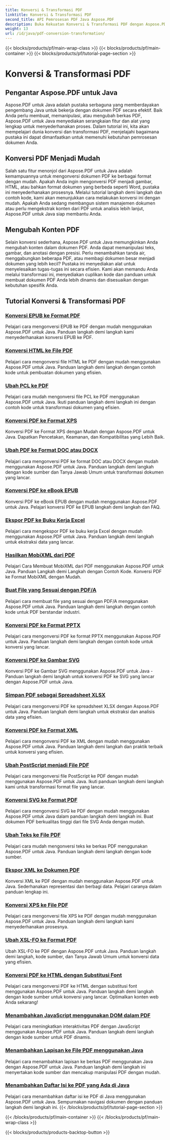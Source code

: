 ```yaml
---
title: Konversi & Transformasi PDF
linktitle: Konversi & Transformasi PDF
second_title: API Pemrosesan PDF Java Aspose.PDF
description: Buka Kekuatan Konversi & Transformasi PDF dengan Aspose.PDF untuk Java - Tutorial Komprehensif untuk Pengembang. Tingkatkan Keterampilan Pemrosesan PDF Anda Hari Ini!
weight: 13
url: /id/java/pdf-conversion-transformation/
---
```


{{< blocks/products/pf/main-wrap-class >}}
{{< blocks/products/pf/main-container >}}
{{< blocks/products/pf/tutorial-page-section >}}

# Konversi & Transformasi PDF


## Pengantar Aspose.PDF untuk Java

Aspose.PDF untuk Java adalah pustaka serbaguna yang memberdayakan pengembang Java untuk bekerja dengan dokumen PDF secara efektif. Baik Anda perlu membuat, memanipulasi, atau mengubah berkas PDF, Aspose.PDF untuk Java menyediakan serangkaian fitur dan alat yang lengkap untuk menyederhanakan proses. Dalam tutorial ini, kita akan mempelajari dunia konversi dan transformasi PDF, menjelajahi bagaimana pustaka ini dapat dimanfaatkan untuk memenuhi kebutuhan pemrosesan dokumen Anda.

## Konversi PDF Menjadi Mudah

Salah satu fitur menonjol dari Aspose.PDF untuk Java adalah kemampuannya untuk mengonversi dokumen PDF ke berbagai format dengan mudah. Apakah Anda ingin mengonversi PDF menjadi gambar, HTML, atau bahkan format dokumen yang berbeda seperti Word, pustaka ini menyederhanakan prosesnya. Melalui tutorial langkah demi langkah dan contoh kode, kami akan menunjukkan cara melakukan konversi ini dengan mudah. Apakah Anda sedang membangun sistem manajemen dokumen atau perlu mengekstrak konten dari PDF untuk analisis lebih lanjut, Aspose.PDF untuk Java siap membantu Anda.

## Mengubah Konten PDF

Selain konversi sederhana, Aspose.PDF untuk Java memungkinkan Anda mengubah konten dalam dokumen PDF. Anda dapat memanipulasi teks, gambar, dan anotasi dengan presisi. Perlu menambahkan tanda air, menggabungkan beberapa PDF, atau membagi dokumen besar menjadi dokumen yang lebih kecil? Pustaka ini menyediakan alat untuk menyelesaikan tugas-tugas ini secara efisien. Kami akan memandu Anda melalui transformasi ini, menyediakan cuplikan kode dan panduan untuk membuat dokumen PDF Anda lebih dinamis dan disesuaikan dengan kebutuhan spesifik Anda.

## Tutorial Konversi & Transformasi PDF
### [Konversi EPUB ke Format PDF](./convert-epub-to-pdf-format/)
Pelajari cara mengonversi EPUB ke PDF dengan mudah menggunakan Aspose.PDF untuk Java. Panduan langkah demi langkah kami menyederhanakan konversi EPUB ke PDF.
### [Konversi HTML ke File PDF](./convert-html-to-pdf-files/)
Pelajari cara mengonversi file HTML ke PDF dengan mudah menggunakan Aspose.PDF untuk Java. Panduan langkah demi langkah dengan contoh kode untuk pembuatan dokumen yang efisien.
### [Ubah PCL ke PDF](./transform-pcl-to-pdfs/)
Pelajari cara mudah mengonversi file PCL ke PDF menggunakan Aspose.PDF untuk Java. Ikuti panduan langkah demi langkah ini dengan contoh kode untuk transformasi dokumen yang efisien.
### [Konversi PDF ke Format XPS](./convert-pdfs-to-xps-format/)
Konversi PDF ke Format XPS dengan Mudah dengan Aspose.PDF untuk Java. Dapatkan Pencetakan, Keamanan, dan Kompatibilitas yang Lebih Baik.
### [Ubah PDF ke Format DOC atau DOCX](./change-pdfs-to-doc-or-docx-format/)
Pelajari cara mengonversi PDF ke format DOC atau DOCX dengan mudah menggunakan Aspose.PDF untuk Java. Panduan langkah demi langkah dengan kode sumber dan Tanya Jawab Umum untuk transformasi dokumen yang lancar.
### [Konversi PDF ke eBook EPUB](./convert-pdfs-to-epub-ebooks/)
Konversi PDF ke eBook EPUB dengan mudah menggunakan Aspose.PDF untuk Java. Pelajari konversi PDF ke EPUB langkah demi langkah dan FAQ.
### [Ekspor PDF ke Buku Kerja Excel](./export-pdfs-to-excel-workbooks/)
Pelajari cara mengekspor PDF ke buku kerja Excel dengan mudah menggunakan Aspose.PDF untuk Java. Panduan langkah demi langkah untuk ekstraksi data yang lancar.
### [Hasilkan MobiXML dari PDF](./generate-mobixml-from-pdfs/)
Pelajari Cara Membuat MobiXML dari PDF menggunakan Aspose.PDF untuk Java. Panduan Langkah demi Langkah dengan Contoh Kode. Konversi PDF ke Format MobiXML dengan Mudah.
### [Buat File yang Sesuai dengan PDF/A](./create-pdfa-compliant-files/)
Pelajari cara membuat file yang sesuai dengan PDF/A menggunakan Aspose.PDF untuk Java. Panduan langkah demi langkah dengan contoh kode untuk PDF berstandar industri.
### [Konversi PDF ke Format PPTX](./convert-pdfs-to-pptx-format/)
Pelajari cara mengonversi PDF ke format PPTX menggunakan Aspose.PDF untuk Java. Panduan langkah demi langkah dengan contoh kode untuk konversi yang lancar.
### [Konversi PDF ke Gambar SVG](./convert-pdfs-to-svg-images/)
Konversi PDF ke Gambar SVG menggunakan Aspose.PDF untuk Java - Panduan langkah demi langkah untuk konversi PDF ke SVG yang lancar dengan Aspose.PDF untuk Java.
### [Simpan PDF sebagai Spreadsheet XLSX](./save-pdfs-as-xlsx-spreadsheets/)
Pelajari cara mengonversi PDF ke spreadsheet XLSX dengan Aspose.PDF untuk Java. Panduan langkah demi langkah untuk ekstraksi dan analisis data yang efisien.
### [Konversi PDF ke Format XML](./convert-pdfs-to-xml-format/)
Pelajari cara mengonversi PDF ke XML dengan mudah menggunakan Aspose.PDF untuk Java. Panduan langkah demi langkah dan praktik terbaik untuk konversi yang efisien.
### [Ubah PostScript menjadi File PDF](./turn-postscript-into-pdf-files/)
Pelajari cara mengonversi file PostScript ke PDF dengan mudah menggunakan Aspose.PDF untuk Java. Ikuti panduan langkah demi langkah kami untuk transformasi format file yang lancar.
### [Konversi SVG ke Format PDF](./convert-svg-to-pdf-format/)
Pelajari cara mengonversi SVG ke PDF dengan mudah menggunakan Aspose.PDF untuk Java dalam panduan langkah demi langkah ini. Buat dokumen PDF berkualitas tinggi dari file SVG Anda dengan mudah.
### [Ubah Teks ke File PDF](./change-text-to-pdf-files/)
Pelajari cara mudah mengonversi teks ke berkas PDF menggunakan Aspose.PDF untuk Java. Panduan langkah demi langkah dengan kode sumber.
### [Ekspor XML ke Dokumen PDF](./export-xml-to-pdf-documents/)
Konversi XML ke PDF dengan mudah menggunakan Aspose.PDF untuk Java. Sederhanakan representasi dan berbagi data. Pelajari caranya dalam panduan lengkap ini.
### [Konversi XPS ke File PDF](./convert-xps-to-pdf-files/)
Pelajari cara mengonversi file XPS ke PDF dengan mudah menggunakan Aspose.PDF untuk Java. Panduan langkah demi langkah kami menyederhanakan prosesnya.
### [Ubah XSL-FO ke Format PDF](./transform-xsl-fo-to-pdf-format/)
Ubah XSL-FO ke PDF dengan Aspose.PDF untuk Java. Panduan langkah demi langkah, kode sumber, dan Tanya Jawab Umum untuk konversi data yang efisien.
### [Konversi PDF ke HTML dengan Substitusi Font](./convert-pdf-to-html-with-font-substitution/)
Pelajari cara mengonversi PDF ke HTML dengan substitusi font menggunakan Aspose.PDF untuk Java. Panduan langkah demi langkah dengan kode sumber untuk konversi yang lancar. Optimalkan konten web Anda sekarang!
### [Menambahkan JavaScript menggunakan DOM dalam PDF](./adding-javascript-using-dom-in-pdf/)
Pelajari cara meningkatkan interaktivitas PDF dengan JavaScript menggunakan Aspose.PDF untuk Java. Panduan langkah demi langkah dengan kode sumber untuk PDF dinamis.
### [Menambahkan Lapisan ke File PDF menggunakan Java](./add-layers-to-pdf-file-using-java/)
Pelajari cara menambahkan lapisan ke berkas PDF menggunakan Java dengan Aspose.PDF untuk Java. Panduan langkah demi langkah ini menyertakan kode sumber dan mencakup manipulasi PDF dengan mudah.
### [Menambahkan Daftar Isi ke PDF yang Ada di Java](./add-table-of-contents-to-existing-pdf-in-java/)
Pelajari cara menambahkan daftar isi ke PDF di Java menggunakan Aspose.PDF untuk Java. Sempurnakan navigasi dokumen dengan panduan langkah demi langkah ini.
{{< /blocks/products/pf/tutorial-page-section >}}

{{< /blocks/products/pf/main-container >}}
{{< /blocks/products/pf/main-wrap-class >}}

{{< blocks/products/products-backtop-button >}}
